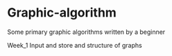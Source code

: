 # Graphic-algorithm
Some primary graphic algorithms written by a beginner

Week_1 Input and store and structure of graphs

